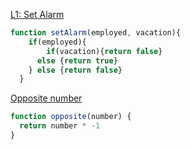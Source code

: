 [ L1: Set Alarm](https://www.codewars.com/kata/568dcc3c7f12767a62000038)
````js
function setAlarm(employed, vacation){
    if(employed){
        if(vacation){return false} 
      else {return true}
    } else {return false}
  }

  ````

[Opposite number](https://www.codewars.com/kata/56dec885c54a926dcd001095)
````js
function opposite(number) {
  return number * -1
}
````
